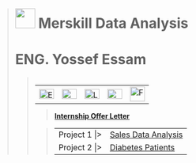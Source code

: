 > # **<img src ='https://media.licdn.com/dms/image/D4D0BAQFONtccW6kb_Q/company-logo_200_200/0/1692808405632?e=1703116800&v=beta&t=6s6m6mOFL5n-grV9790X5rq_ekANocG0CKqI7blj82Q' width = '40' height='40'>    Merskill Data Analysis**
> # **ENG. Yossef Essam**
>> <table alt="Contact Details" align="left">
  <tr>
    <td><a href="mailto:youssefessam1269@gmail.com"><img src="https://github.com/YossefEFM/images/blob/main/Email.png" height="20" width="30" alt="Email"></a></td>
    <td><a href="https://t.me/YossefEFM"><img src="https://github.com/YossefEFM/images/blob/main/Telegram.png" height="20" width="30" alt ="Telegram"> </ing></a></td>
    <td><a href="https://www.linkedin.com/in/yossefessam1408/"><img src="https://raw.githubusercontent.com/rahuldkjain/github-profile-readme-generator/master/src/images/icons/Social/linked-in-alt.svg" height="20" width="30" alt="LinkedIn Badge"/></td>
    <td><a href="https://api.whatsapp.com/send?phone=201068105975"><img src="https://thefuturevirtualassistant.com/wp-content/uploads/2021/08/whatsapp-bubble.gif" height="20" width="30" alt="Whatsapp Badge"/></td>
    <td><a href="https://www.facebook.com/YossefEFM/">
      <img src = "https://user-images.githubusercontent.com/60184582/206710371-5e9ce41c-1842-41d9-bcf5-c938c5e467f1.png" width = "30" hieght= "20" alt="FaceBook"></a></td>
  </tr>
</table>
<br>
<br>
<br>
      
> **[Internship Offer Letter](https://drive.google.com/file/d/1LTxA4HpRFX1frKueSLASWCirE9s82zoy/view?usp=drive_link)**

> <table alt="Contact Details" align="center">
  <tr>
    <td>Project 1 |> </td>
    <td><a href="Sales Data Analysis">Sales Data Analysis</a></td>
  </tr>
  <tr>
    <td>Project 2 |> </td>
    <td><a href="Diabetes Patients">Diabetes Patients</a></td>
  </tr>   
</table>
